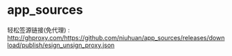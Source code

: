 
# app_sources


轻松签源链接(免代理) : http://ghproxy.com/https://github.com/niuhuan/app_sources/releases/download/publish/esign_unsign_proxy.json

